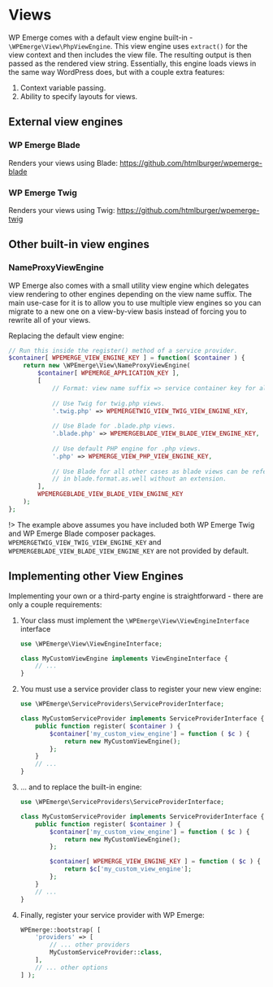 # Views

WP Emerge comes with a default view engine built-in - `\WPEmerge\View\PhpViewEngine`.
This view engine uses `extract()` for the view context and then includes the view file. The resulting output is then passed as the rendered view string.
Essentially, this engine loads views in the same way WordPress does, but with a couple extra features:

1. Context variable passing.
2. Ability to specify layouts for views.

## External view engines

### WP Emerge Blade

Renders your views using Blade: https://github.com/htmlburger/wpemerge-blade

### WP Emerge Twig

Renders your views using Twig: https://github.com/htmlburger/wpemerge-twig

## Other built-in view engines

### NameProxyViewEngine

WP Emerge also comes with a small utility view engine which delegates view rendering to other engines depending on the view name suffix.
The main use-case for it is to allow you to use multiple view engines so you can migrate to a new one on a view-by-view basis instead of forcing you to rewrite all of your views.

Replacing the default view engine:
```php
// Run this inside the register() method of a service provider.
$container[ WPEMERGE_VIEW_ENGINE_KEY ] = function( $container ) {
    return new \WPEmerge\View\NameProxyViewEngine(
        $container[ WPEMERGE_APPLICATION_KEY ],
        [
            // Format: view name suffix => service container key for alternative engine.
    
            // Use Twig for twig.php views.
            '.twig.php' => WPEMERGETWIG_VIEW_TWIG_VIEW_ENGINE_KEY,
    
            // Use Blade for .blade.php views.
            '.blade.php' => WPEMERGEBLADE_VIEW_BLADE_VIEW_ENGINE_KEY,
    
            // Use default PHP engine for .php views. 
            '.php' => WPEMERGE_VIEW_PHP_VIEW_ENGINE_KEY,
    
            // Use Blade for all other cases as blade views can be referenced
            // in blade.format.as.well without an extension.
        ],
        WPEMERGEBLADE_VIEW_BLADE_VIEW_ENGINE_KEY
    );
};
```
!> The example above assumes you have included both WP Emerge Twig and WP Emerge Blade composer packages. 
`WPEMERGETWIG_VIEW_TWIG_VIEW_ENGINE_KEY` and `WPEMERGEBLADE_VIEW_BLADE_VIEW_ENGINE_KEY` are not provided by default.

## Implementing other View Engines

Implementing your own or a third-party engine is straightforward - there are only a couple requirements:

1. Your class must implement the `\WPEmerge\View\ViewEngineInterface` interface
    ```php
    use \WPEmerge\View\ViewEngineInterface;

    class MyCustomViewEngine implements ViewEngineInterface {
        // ...
    }
    ```

2. You must use a service provider class to register your new view engine:
    ```php
    use \WPEmerge\ServiceProviders\ServiceProviderInterface;

    class MyCustomServiceProvider implements ServiceProviderInterface {
        public function register( $container ) {
            $container['my_custom_view_engine'] = function ( $c ) {
                return new MyCustomViewEngine();
            };
        }
        // ...
    }
    ```
3. ... and to replace the built-in engine:
    ```php
    use \WPEmerge\ServiceProviders\ServiceProviderInterface;

    class MyCustomServiceProvider implements ServiceProviderInterface {
        public function register( $container ) {
            $container['my_custom_view_engine'] = function ( $c ) {
                return new MyCustomViewEngine();
            };

            $container[ WPEMERGE_VIEW_ENGINE_KEY ] = function ( $c ) {
                return $c['my_custom_view_engine'];
            };
        }
        // ...
    }
    ```
4. Finally, register your service provider with WP Emerge:
    ```php
    WPEmerge::bootstrap( [
        'providers' => [
            // ... other providers
            MyCustomServiceProvider::class,
        ],
        // ... other options
    ] );
    ```
